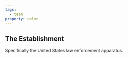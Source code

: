 ```yaml
---
tags:
  - team
property: color
---
```

## The Establishment

Specifically the United States law enforcement apparatus.